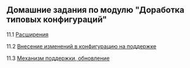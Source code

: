 ## Домашние задания по модулю "Доработка типовых конфигураций"

11.1 [Расширения](https://github.com/netology-code/onec-mid-homeworks/blob/main/DTK/homework-11-1.md)

11.2 [Внесение изменений в конфигурацию на поддержке](https://github.com/netology-code/onec-mid-homeworks/blob/main/DTK/homework-11-2.md)

11.3 [Механизм поддержки, обновление](https://github.com/netology-code/onec-mid-homeworks/blob/main/DTK/homework-11-3.md)

